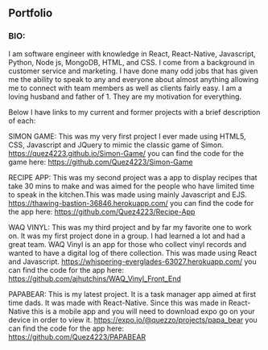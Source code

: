 ## Portfolio

### BIO:
I am software engineer with knowledge in React, React-Native, Javascript, Python, Node js, MongoDB, HTML, and CSS. I come from a  background in customer service and marketing. I have done many odd jobs that has given me the ability to speak to any and everyone about almost anything allowing me to connect with team members as well as clients fairly easy. I am a loving husband and father of 1. They are my motivation for everything. 

[Here is a link to my GitHub Profile]:
(https://github.com/Quez4223)

Below I have links to my current and former projects with a brief description of each:

SIMON GAME:
This was my very first project I ever made using HTML5, CSS, Javascript and JQuery to mimic the classic game of Simon.
https://quez4223.github.io/Simon-Game/ you can find the code for the game here: https://github.com/Quez4223/Simon-Game


RECIPE APP: 
This was my second project was a app to display recipes that take 30 mins to make and was aimed for the people who have limited time to speak in the kitchen.This was made using mainly Javascript and EJS.
https://thawing-bastion-36846.herokuapp.com/ you can find the code for the app here: https://github.com/Quez4223/Recipe-App


WAQ VINYL: 
This was my third project and by far my favorite one to work on. It was my first project done in a group. I had learned a lot and had a great team. WAQ Vinyl is an app for those who collect vinyl records and wanted to have a digital log of there collection. This was made using React and Javascript. https://whispering-everglades-63027.herokuapp.com/ you can find the code for the app here: https://github.com/ajhutchins/WAQ_Vinyl_Front_End


PAPABEAR: 
This is my latest project. It is a task manager app aimed at first time dads. It was made with React-Native. Since this was made in React-Native this is a mobile app and you will need to download expo go on your device in order to view it. 
https://expo.io/@quezzo/projects/papa_bear you can find the code for the app here: https://github.com/Quez4223/PAPABEAR
